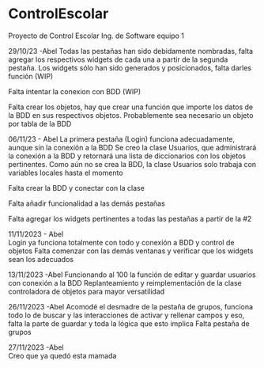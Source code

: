 # ControlEscolar
Proyecto de Control Escolar Ing. de Software equipo 1

29/10/23 -Abel
Todas las pestañas han sido debidamente nombradas, falta agregar los respectivos widgets de cada una a partir de la segunda pestaña.
Los widgets sólo han sido generados y posicionados, falta darles función (WIP)

Falta intentar la conexion con BDD (WIP)

Falta crear los objetos, hay que crear una función que importe los datos de la BDD en sus respectivos objetos.
Probablemente sea necesario un objeto por tabla de la BDD


06/11/23  - Abel
La primera pestaña (Login) funciona adecuadamente, aunque sin la conexión a la BDD
Se creo la clase Usuarios, que administrará la conexión a la BDD y retornará una lista de diccionarios con los objetos pertinentes.
Como aún no se crea la BDD, la clase Usuarios solo trabaja con variables locales hasta el momento

Falta crear la BDD y conectar con la clase

Falta añadir funcionalidad a las demás pestañas

Falta agregar los widgets pertinentes a todas las pestañas a partir de la #2

11/11/2023 -  Abel    
Login ya funciona totalmente con todo y conexión a BDD y control de objetos 
Falta comenzar con las demás ventanas y verificar que los widgets sean los adecuados

13/11/2023   -Abel
Funcionando al 100 la función de editar y guardar usuarios con conexión a la BDD
Replanteamiento y reimplementación de la clase controladora de objetos para mayor versatilidad

26/11/2023    -Abel
Acomodé el desmadre de la pestaña de grupos, funciona todo lo de buscar y las interacciones de 
activar y rellenar campos y eso, falta la parte de guardar y toda la lógica que esto implica
Falta pestaña de grupos

27/11/2023  -Abel        
Creo que ya quedó esta mamada
